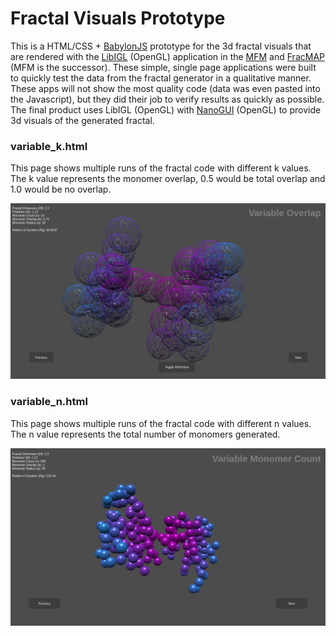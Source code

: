 # Fractal Visuals Prototype
This is a HTML/CSS + [BabylonJS](https://babylonjs.com) prototype for the 3d fractal visuals that are rendered with the [LibIGL](https://libigl.github.io) (OpenGL) application in the [MFM](https://github.com/christopher-hayes/fracmap) and [FracMAP](https://github.com/christopher-hayes/fracmap) (MFM is the successor). These simple, single page applications were built to quickly test the data from the fractal generator in a qualitative manner. These apps will not show the most quality code (data was even pasted into the Javascript), but they did their job to verify results as quickly as possible. The final product uses LibIGL (OpenGL) with [NanoGUI](https://github.com/wjakob/nanogui) (OpenGL) to provide 3d visuals of the generated fractal.

### variable_k.html

This page shows multiple runs of the fractal code with different k values. The k value represents the monomer overlap, 0.5 would be total overlap and 1.0 would be no overlap.

![Screenshot of the 3D Fractal model showing overlap from the k variable](https://github.com/Christopher-Hayes/fractal_visuals_prototype/raw/master/screenshot_variable_k.png)

### variable_n.html

This page shows multiple runs of the fractal code with different n values. The n value represents the total number of monomers generated.

![Screenshot of the 3D Fractal model showing a certain number of monomers as influenced by the n variable](https://github.com/Christopher-Hayes/fractal_visuals_prototype/raw/master/screenshot_variable_n.png)
